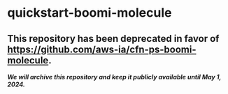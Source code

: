 # quickstart-boomi-molecule 
## This repository has been deprecated in favor of https://github.com/aws-ia/cfn-ps-boomi-molecule. 
***We will archive this repository and keep it publicly available until May 1, 2024.***
